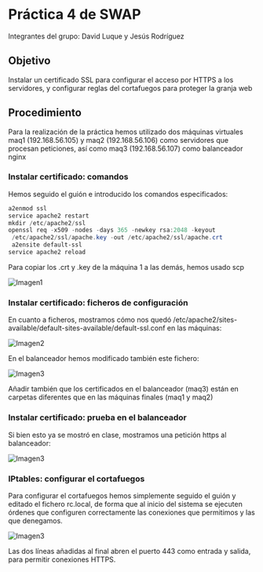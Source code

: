 
# Práctica 4 de SWAP
Integrantes del grupo: David Luque y Jesús Rodríguez

## Objetivo
Instalar un certificado SSL para configurar el acceso por HTTPS a los servidores, y configurar reglas del cortafuegos para proteger la granja web

## Procedimiento
Para la realización de la práctica hemos utilizado dos máquinas virtuales maq1 (192.168.56.105) y maq2 (192.168.56.106) como servidores que procesan peticiones, así como maq3 (192.168.56.107) como balanceador nginx

### Instalar certificado: comandos
Hemos seguido el guión e introducido los comandos especificados:

```PowerShell
a2enmod ssl
service apache2 restart
mkdir /etc/apache2/ssl
openssl req -x509 -nodes -days 365 -newkey rsa:2048 -keyout
 /etc/apache2/ssl/apache.key -out /etc/apache2/ssl/apache.crt
 a2ensite default-ssl
service apache2 reload
```

Para copiar los .crt y .key de la máquina 1 a las demás, hemos usado scp <origen> <destino>

![Imagen1](https://github.com/davidluque1/SWAP/blob/master/Practica%204/p5_scp.png)


### Instalar certificado: ficheros de configuración
En cuanto a ficheros, mostramos cómo nos quedó /etc/apache2/sites-available/default-sites-available/default-ssl.conf en las máquinas:

![Imagen2](https://github.com/davidluque1/SWAP/blob/master/Practica%204/p5_sites_available.png)

En el balanceador hemos modificado también este fichero: 

![Imagen3](https://github.com/davidluque1/SWAP/blob/master/Practica%204/p5_balanceador_default.conf.png)

Añadir también que los certificados en el balanceador (maq3) están en carpetas diferentes que en las máquinas finales (maq1 y maq2)

### Instalar certificado: prueba en el balanceador

Si bien esto ya se mostró en clase, mostramos una petición https al balanceador:

![Imagen3](https://github.com/davidluque1/SWAP/blob/master/Practica%204/p5_https_balanceador.png)

### IPtables: configurar el cortafuegos

Para configurar el cortafuegos hemos simplemente seguido el guión y editado el fichero rc.local, de forma que al inicio del sistema se ejecuten órdenes que configuren correctamente las conexiones que permitimos y las que denegamos. 

![Imagen3](https://github.com/davidluque1/SWAP/blob/master/Practica%204/p5_local.rc.png)

Las dos líneas añadidas al final abren el puerto 443 como entrada y salida, para permitir conexiones HTTPS.

